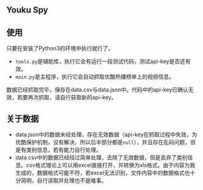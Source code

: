 ## Youku Spy

## 使用

只要在安装了Python3的环境中执行就行了。

-   `tools.py`是辅助库，执行它会有运行一段测试代码，测试api-key是否还有效。
-   `main.py`是主程序，执行它会自动抓取优酷热播榜单上的视频信息。

数据已经抓取完毕，保存在data.csv与data.json中。代码中的api-key已确认无效，若要再次抓取，请自行获取新的api-key。

## 关于数据

-   data.json中的数据未经处理，存在无效数据（api-key在抓取过程中失效，为优酷保护机制，没有解决，所以后半部分都是`null`），并且存在乱码问题，但是有类别信息，若有能力自行处理。
-   data.csv中的数据已经经过简单处理，去除了无效数据，但是丢弃了类别信息。csv格式理论上可以用excel直接打开，并转换为xls格式。由于内容为我生成的，数据格式可能不符，若excel无法识别，文件内容中的数据格式也十分简明，自行读取并处理也不是难事。